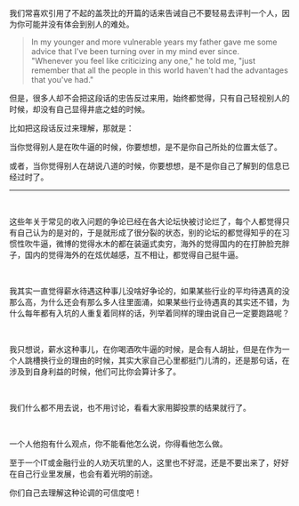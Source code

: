 <p>我们常喜欢引用了不起的盖茨比的开篇的话来告诫自己不要轻易去评判一个人，因为你可能并没有体会到别人的难处。</p><blockquote>In my younger and more vulnerable years my father gave me some advice that I&#39;ve been turning over in my mind ever since.<br/>&#34;Whenever you feel like criticizing any one,&#34; he told me, &#34;just remember that all the people in this world haven&#39;t had the advantages that you&#39;ve had.&#34;</blockquote><p>但是，很多人却不会把这段话的忠告反过来用，始终都觉得，只有自己轻视别人的时候，却没有自己显得井底之蛙的时候。</p><p>比如把这段话反过来理解，那就是：</p><p>当你觉得别人是在吹牛逼的时候，你要想想，是不是你自己所处的位置太低了。</p><p>或者，当你觉得别人在胡说八道的时候，你要想想，是不是你自己了解到的信息已经过时了。</p><hr/><p class="ztext-empty-paragraph"><br/></p><p>这些年关于常见的收入问题的争论已经在各大论坛快被讨论烂了，每个人都觉得只有自己认为的是对的，于是就形成了很分裂的状态，别的论坛的都觉得知乎的在习惯性吹牛逼，微博的觉得水木的都在装逼式卖穷，海外的觉得国内的在打肿脸充胖子，国内的觉得海外的在炫优越感，互不相让，都觉得自己挺牛逼。</p><p class="ztext-empty-paragraph"><br/></p><p>我其实一直觉得薪水待遇这种事儿没啥好争论的，如果某些行业的平均待遇真的没那么高，为什么还会有那么多人往里面涌，如果某些行业待遇真的其实还不错，为什么每年都有入坑的人重复着同样的话，列举着同样的理由说自己一定要跑路呢？</p><p class="ztext-empty-paragraph"><br/></p><p>我只想说，薪水这种事儿，在你喝酒吹牛逼的时候，是会有人胡扯，但是在作为一个人跳槽换行业的理由的时候，其实大家自己心里都挺门儿清的，还是那句话，在涉及到自身利益的时候，他们可比你会算计多了。</p><p class="ztext-empty-paragraph"><br/></p><p>我们什么都不用去说，也不用讨论，看看大家用脚投票的结果就行了。</p><p class="ztext-empty-paragraph"><br/></p><p>一个人他抱有什么观点，你不能看他怎么说，你得看他怎么做。</p><p>至于一个IT或金融行业的人劝天坑里的人，这里也不好混，还是不要出来了，好好在自己行业里发展，也会有着光明的前途。</p><p>你们自己去理解这种论调的可信度吧！</p>